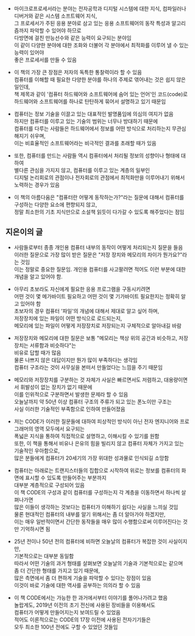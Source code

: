 

- 마이크로프로세서라는 분야는 전자공학과 디지털 시스템에 대한 지식, 컴파일러나 디버거와 같은 시스템 소프트웨어 지식,  
  그 프로세서가 주된 응용 분야로 삼고 있는 응용 소프트웨어의 동작 특성과 알고리즘까지 파악할 수 있어야 하므로  
  다방면에 걸친 만능선수와 같은 능력이 요구되는 분야임  
  이 같이 다양한 분야에 대한 조화와 더불어 각 분야에서 최적화를 이루어 낼 수 있는 능력이 있어야  
  좋은 프로세서를 만들 수 있음  

- 이 책의 가장 큰 장점은 저자의 독특한 통찰력이라 할 수 있음  
  컴퓨터를 이해할 때 필요한 다양한 분야를 하나의 주제로 엮어내는 것은 쉽지 않은 일인데,  
  책 제목과 같이 '컴퓨터 하드웨어와 소프트웨어에 숨어 있는 언어'인 코드(code)로 
  하드웨어와 소프트웨어를 하나로 탄탄하게 묶어서 설명하고 있기 때문임
  
- 컴퓨터는 정보 기술을 이끌고 있는 대표적인 발명품임에 의심의 여지가 없음  
  하지만 컴퓨터를 이루고 있는 기술의 범위는 너무나 방대하기 때문에  
  컴퓨터를 다루는 사람들은 하드웨어에서 정보를 어떤 방식으로 처리하는지 무관심해지기 쉬우며,  
  이는 비효율적인 소프트웨어라는 비극적인 결과를 초래할 때가 있음  
  
- 또한, 컴퓨터를 만드는 사람들 역시 컴퓨터에서 처리될 정보의 성향이나 형태에 대하여  
  별다른 관심을 가지지 않고, 컴퓨터를 이루고 있는 계층의 일부인  
  디지털 논리회로의 관점이나 전자회로의 관점에서 최적화만을 이루어내기 위해서  
  노력하는 경우가 있음  

- 이 책의 아름다움은 "컴퓨터란 어떻게 동작하는가?"라는 질문에 대해서
  컴퓨터를 구성하는 다양한 요소에 편향되지 않고,   
  정말 최소한의 기초 지식만으로 소설책 읽듯이 다가갈 수 있도록 해주었다는 점임  
  

## 지은이의 글

- 사람들로부터 종종 개인용 컴퓨터 내부의 동작이 어떻게 처리되는지 질문을 들음  
  이러한 질문으로 가장 많이 받은 질문은 "저장 장치와 메모리의 차이가 뭔가요?"라는 것임  
  이는 정말로 중요한 질문임. 개인용 컴퓨터를 사고팔려면 적어도 이런 부분에 대한 개념을 알고 있어야 함.  
 
- 아무리 초보라도 자신에게 필요한 응용 프로그램을 구동시키려면  
  어떤 것이 몇 메가바이트 필요하고 어떤 것이 몇 기가바이트 필요한지는 정확히 알고 있어야 함  
  초보자의 경우 컴퓨터 '파일'의 개념에 대해서 제대로 알고 싶어 하며,  
  저장장치에 있는 파일이 어떤 방식으로 로드되는지,  
  메모리에 있는 파일이 어떻게 저장장치로 저장되는지 구체적으로 알아내길 바람  
  
- 저장장치와 메모리에 대한 질문은 보통 "메모리는 책상 위의 공간과 비슷하고, 저장장치는 서류함과 비슷하다"는  
  비유로 답할 때가 많음  
  물론 나쁘지 않은 대답이지만 뭔가 많이 부족하다는 생각임  
  컴퓨터 구조라는 것이 사무실을 본떠서 만들었다는 느낌을 주기 때문임  
  
- 메모리와 저장장치를 구분하는 것 자체가 사실은 빠르면서도 저렴하고, 대용량이면서 휘발성이 없는 장치가 없기 때문에  
  이를 인위적으로 구분하면서 발생한 문제라 할 수 있음  
  오늘날까지 약 50년 이상 컴퓨터 구조의 주류가 되고 있는 폰노이만 구조는  
  사실 이러한 기술적인 부족함으로 인하여 만들어졌음  
  
- 저는 CODE가 이러한 질문들에 대하여 피상적인 방식이 아닌 전자 엔지니어와 프로그래머의 영역 모두에서 요구되는  
  폭넓은 지식을 통하여 직접적으로 설명하고, 이해시킬 수 있기를 원함  
  또한, 이 책을 통해서 비유나 은유의 힘을 빌리지 않고 컴퓨터 자체가 가지고 있는 기술적인 우아함으로,  
  많은 분들에게 컴퓨터가 20세기의 가장 위대한 성과물로 인식되길 소망함  
  
- 컴퓨터는 아래로는 트랜지스터들의 집합으로 시작하여 위로는 정보를 컴퓨터의 화면에 표시할 수 있도록 만들어주는 부분까지  
  대부분 계층적으로 구성되어 있음  
  이 책 CODE의 구성과 같이 컴퓨터를 구성하는지 각 계층을 이동하면서 하나씩 살펴나가면  
  많은 이들이 생각하는 것보다는 컴퓨터가 이해하기 쉽다는 사실을 느끼실 것임  
  물론 현대적인 컴퓨터의 내부를 알기 위해서는 좀 더 알아가야 하겠지만,  
  이는 매우 일반적이면서 간단한 동작들을 매우 많이 수행함으로써 이루어진다는 것만 기억하시면 됨  
  
- 25년 전이나 50년 전의 컴퓨터에 비하면 오늘날의 컴퓨터가 복잡한 것이 사실이지만,  
  기본적으로는 대부분 동일함  
  따라서 어떤 기술의 과거 형태를 살펴보면 오늘날의 기술과 기본적으로는 같으며  
  좀 더 간단한 형태를 가지고 있기 때문에,  
  많은 측면에서 좀 더 편하게 기술을 파악할 수 있다는 장점이 있음  
  이것이 바로 기술에 대한 역사를 공부하는 의의라 할 수 있음  

- 이 책 CODE에서는 가능한 한 과거에서부터 이야기를 풀어나가려고 했음  
  놀랍게도, 2019년 이전의 초기 전신에 사용된 장비들을 이용해서도  
  컴퓨터가 어떻게 만들어지는지 보여드릴 수 있었음  
  적어도 이론적으로는 CODE의 17장 이전에 사용된 전자기기들은  
  모두 최소한 100년 전에도 구할 수 있었던 것들임  



  
  
 
